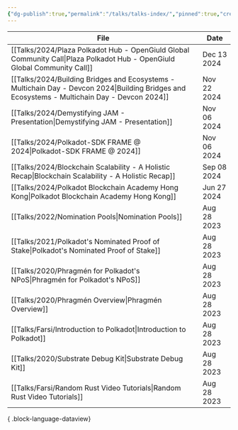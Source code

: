```yaml
---
{"dg-publish":true,"permalink":"/talks/talks-index/","pinned":true,"created":"2024-07-26T10:34:59.884+01:00","updated":"2024-12-29T10:10:47.310+00:00"}
---
```


| File                                                                                                                                             | Date        |
| ------------------------------------------------------------------------------------------------------------------------------------------------ | ----------- |
| [[Talks/2024/Plaza Polkadot Hub - OpenGiuld Global Community Call\|Plaza Polkadot Hub - OpenGiuld Global Community Call]]                     | Dec 13 2024 |
| [[Talks/2024/Building Bridges and Ecosystems - Multichain Day - Devcon 2024\|Building Bridges and Ecosystems - Multichain Day - Devcon 2024]] | Nov 22 2024 |
| [[Talks/2024/Demystifying JAM - Presentation\|Demystifying JAM - Presentation]]                                                               | Nov 06 2024 |
| [[Talks/2024/Polkadot-SDK FRAME @ 2024\|Polkadot-SDK FRAME @ 2024]]                                                                           | Nov 06 2024 |
| [[Talks/2024/Blockchain Scalability - A Holistic Recap\|Blockchain Scalability - A Holistic Recap]]                                           | Sep 08 2024 |
| [[Talks/2024/Polkadot Blockchain Academy Hong Kong\|Polkadot Blockchain Academy Hong Kong]]                                                   | Jun 27 2024 |
| [[Talks/2022/Nomination Pools\|Nomination Pools]]                                                                                             | Aug 28 2023 |
| [[Talks/2021/Polkadot's Nominated Proof of Stake\|Polkadot's Nominated Proof of Stake]]                                                       | Aug 28 2023 |
| [[Talks/2020/Phragmén for Polkadot's NPoS\|Phragmén for Polkadot's NPoS]]                                                                     | Aug 28 2023 |
| [[Talks/2020/Phragmén Overview\|Phragmén Overview]]                                                                                           | Aug 28 2023 |
| [[Talks/Farsi/Introduction to Polkadot\|Introduction to Polkadot]]                                                                            | Aug 28 2023 |
| [[Talks/2020/Substrate Debug Kit\|Substrate Debug Kit]]                                                                                       | Aug 28 2023 |
| [[Talks/Farsi/Random Rust Video Tutorials\|Random Rust Video Tutorials]]                                                                      | Aug 28 2023 |

{ .block-language-dataview}
